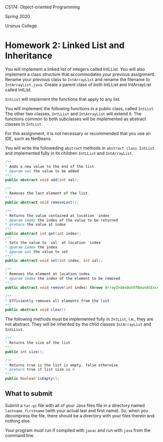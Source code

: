 CS174: Object-oriented Programming

Spring 2020

Ursinus College

# Homework 2: Linked List and Inheritance



You will implement a linked list of integers called IntLList. You will also implement a class structure that accommodates your previous assignment. Rename your previous class to `IntArrayList` and rename the filename to `IntArrayList.java`. Create a parent class of both IntLList and IntArrayList called IntList.

`IntList` will implement the functions that apply to any list.

You will implement the following functions in a public class, called `IntList`. The other two classes, `IntLList` and `IntArrayList` will extend it. The functions common to both subclasses will be implemented as abstract classes in `IntList`.

For this assignment, it is not necessary or recommended that you use an IDE, such as NetBeans.

You will write the followeding `abstract` methods in `abstract class IntList` and implemented fully in its children `IntLList` and `IntArrayList`.

```java
/**
* Adds a new value to the end of the list
* @param val the value to be added
**/
public abstract void add(int val);

/**
* Removes the last element of the list.
**/
public abstract void removeLast();

/** 
* Returns the value contained at location 'index'
* @param index the index of the value to be returned
* @return the value at index
**/
public abstract int get(int index);
/**
* Sets the value to 'val' at location 'index'
* @param index the index
* @param val the value to set
**/
public abstract void set(int index, int val);

/**
* Removes the element at location index
* @param index the index of the element to be removed
**/
public abstract void remove(int index) throws ArrayIndexOutOfBoundsException;

/**
* Efficiently removes all elements from the list
**/
public abstract void clear()
```

The following methods must be implemented fully in `IntList`, i.e., they are not abstract.  They will be inherited by the child classes `IntArrayList` and `IntLList`.

```java
/**
* Returns the size of the list
**/
public int size();

/**
* Returns true is the list is empty, false otherwise
* @return true if list size is 0
**/
public boolean isEmpty();
```





## What to submit

Submit a `tar.gz` file with all of your Java files file in a directory named `lastname_firstname` (with your actual last and first name).  So, when you decompress the file, there should be a directory with your files therein and nothing else.

Your program *must* run if compiled with `javac` and run with `java` from the command line. 